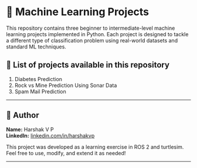 # 🔹 Machine Learning Projects
This repository contains three beginner to intermediate-level machine learning projects implemented in Python. Each project is designed to tackle a different type of classification problem using real-world datasets and standard ML techniques.

## 🔹 List of projects available in this repository  
1. Diabetes Prediction
2. Rock vs Mine Prediction Using Sonar Data
3. Spam Mail Prediction

---

## 🔹 Author

**Name:** Harshak V P  
**LinkedIn:** [linkedin.com/in/harshakvp](https://www.linkedin.com/in/harshakvp/)

This project was developed as a learning exercise in ROS 2 and turtlesim.  
Feel free to use, modify, and extend it as needed!

---
